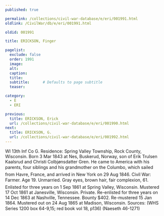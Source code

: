 ```yaml
---
published: true

permalink: /collections/civil-war-database/e/eri/001991.html
oldlink: /CivilWar/db/e/eri/001991.html

oldid: 001991

title: ERICKSON, Finger

pagelist:
  exclude: false
  order: 1991
  image: 
  alt:
  caption:
  title:
  subtitle:      # Defaults to page subtitle
  teaser:

category: 
  - E 
  - ERI

previous:
  title: ERICKSON, Erick
  url: /collections/civil-war-database/e/eri/001990.html  
next:
  title: ERICKSON, G.
  url: /collections/civil-war-database/e/eri/001992.html   
---
```

WI 13th Inf Co G. Residence: Spring Valley Township, Rock County, Wisconsin. Born 3 Mar 1843 at Nes, Buskerud, Norway, son of Erik Trulsen Kaalsrud and Christi Colbj&oslash;nsdatter Gren. He came to America with his parents, four siblings and his grandmother on the &#147;Columbo&#148;, which sailed from Havre, France, and arrived in New York on 29 Aug 1846. Civil War: Farmer. Age 19. Unmarried. Gray eyes, brown hair, fair complexion, 6&#146;1&#148;. Enlisted for three years on 1 Sep 1861 at Spring Valley, Wisconsin. Mustered 17 Oct 1861 at Janesville, Wisconsin. Private. Re-enlisted for three years on 14 Dec 1863 at Nashville, Tennessee. Bounty $402. Re-mustered 15 Jan 1864. Mustered out on 24 Aug 1865 at Madison, Wisconsin. Sources: (WHS Series 1200 box 64-9,15; red book vol 18, p136) (Naeseth &#146;46-1271)